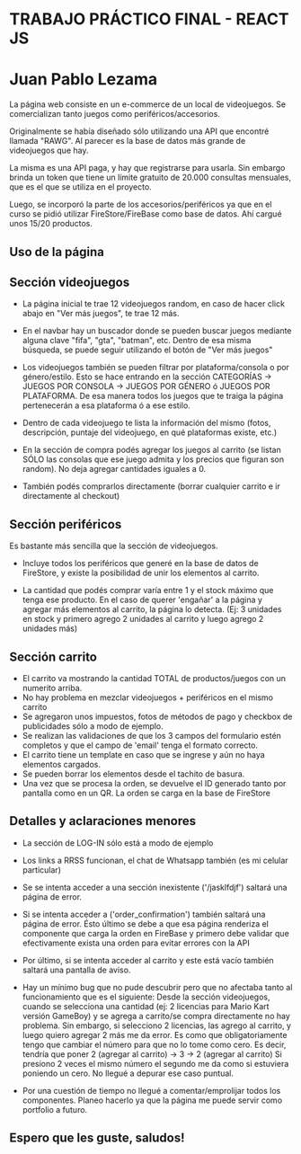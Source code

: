 # TRABAJO PRÁCTICO FINAL - REACT JS
# Juan Pablo Lezama

La página web consiste en un e-commerce de un local de videojuegos. 
Se comercializan tanto juegos como periféricos/accesorios.

Originalmente se había diseñado sólo utilizando una API que encontré llamada "RAWG". Al parecer es la base de datos más grande de videojuegos que hay.

La misma es una API paga, y hay que registrarse para usarla. Sin embargo brinda un token que tiene un límite gratuito de 20.000 consultas mensuales, que es el que se utiliza en el proyecto.

Luego, se incorporó la parte de los accesorios/periféricos ya que en el curso se pidió utilizar FireStore/FireBase como base de datos. Ahí cargué unos 15/20 productos.

## Uso de la página

## Sección videojuegos
- La página inicial te trae 12 videojuegos random, en caso de hacer click abajo en "Ver más juegos", te trae 12 más.

- En el navbar hay un buscador donde se pueden buscar juegos mediante alguna clave "fifa", "gta", "batman", etc. Dentro de esa misma búsqueda, se puede seguir utilizando el botón de "Ver más juegos"

- Los videojuegos también se pueden filtrar por plataforma/consola o por género/estilo. Esto se hace entrando en la sección CATEGORÍAS -> JUEGOS POR CONSOLA -> JUEGOS POR GÉNERO ó JUEGOS POR PLATAFORMA.
De esa manera todos los juegos que te traiga la página pertenecerán a esa plataforma ó a ese estilo.

- Dentro de cada videojuego te lista la información del mismo (fotos, descripción, puntaje del videojuego, en qué plataformas existe, etc.)

- En la sección de compra podés agregar los juegos al carrito (se listan SÓLO las consolas que ese juego admita y los precios que figuran son random).
No deja agregar cantidades iguales a 0.

- También podés comprarlos directamente (borrar cualquier carrito e ir directamente al checkout)

## Sección periféricos

Es bastante más sencilla que la sección de videojuegos. 

- Incluye todos los periféricos que generé en la base de datos de FireStore, y existe la posibilidad de unir los elementos al carrito. 

- La cantidad que podés comprar varía entre 1 y el stock máximo que tenga ese producto. En el caso de querer 'engañar' a la página y agregar más elementos al carrito, la página lo detecta. (Ej: 3 unidades en stock y primero agrego 2 unidades al carrito y luego agrego 2 unidades más)

## Sección carrito

- El carrito va mostrando la cantidad TOTAL de productos/juegos con un numerito arriba.
- No hay problema en mezclar videojuegos + periféricos en el mismo carrito
- Se agregaron unos impuestos, fotos de métodos de pago y checkbox de publicidades sólo a modo de ejemplo.
- Se realizan las validaciones de que los 3 campos del formulario estén completos y que el campo de 'email' tenga el formato correcto.
- El carrito tiene un template en caso que se ingrese y aún no haya elementos cargados.
- Se pueden borrar los elementos desde el tachito de basura.
- Una vez que se procesa la orden, se devuelve el ID generado tanto por pantalla como en un QR. La orden se carga en la base de FireStore

## Detalles y aclaraciones menores

- La sección de LOG-IN sólo está a modo de ejemplo
- Los links a RRSS funcionan, el chat de Whatsapp también (es mi celular particular)
- Se se intenta acceder a una sección inexistente ('/jasklfdjf') saltará una página de error.
- Si se intenta acceder a ('order_confirmation') también saltará una página de error.
Ésto último se debe a que esa página renderiza el componente que carga la orden en FireBase y primero debe validar que efectivamente exista una orden para evitar errores con la API
- Por último, si se intenta acceder al carrito y este está vacío también saltará una pantalla de aviso.
- Hay un mínimo bug que no pude descubrir pero que no afectaba tanto al funcionamiento que es el siguiente:
Desde la sección videojuegos, cuando se selecciona una cantidad (ej: 2 licencias para Mario Kart versión GameBoy) y se agrega a carrito/se compra directamente no hay problema.
Sin embargo, si selecciono 2 licencias, las agrego al carrito, y luego quiero agregar 2 más me da error. Es como que obligatoriamente tengo que cambiar el número para que no lo tome como cero.
Es decir, tendría que poner 2 (agregar al carrito) -> 3 -> 2 (agregar al carrito)
Si presiono 2 veces el mismo número el segundo me da como si estuviera poniendo un cero. No llegué a depurar ese caso puntual.

- Por una cuestión de tiempo no llegué a comentar/emprolijar todos los componentes.
Planeo hacerlo ya que la página me puede servir como portfolio a futuro.
## Espero que les guste, saludos!